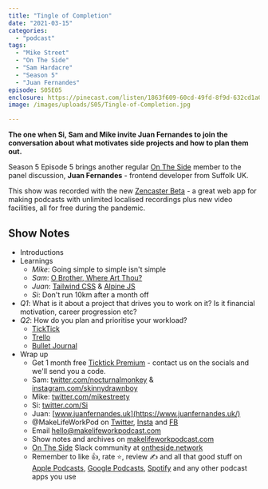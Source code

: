 ```yaml
---
title: "Tingle of Completion"
date: "2021-03-15"
categories: 
  - "podcast"
tags: 
  - "Mike Street"
  - "On The Side"
  - "Sam Hardacre"
  - "Season 5"
  - "Juan Fernandes"
episode: S05E05
enclosure: https://pinecast.com/listen/1863f609-60cd-49fd-8f9d-632cd1a04fd4.mp3
image: /images/uploads/S05/Tingle-of-Completion.jpg

---
```


**The one when Si, Sam and Mike invite Juan Fernandes to join the conversation about what motivates side projects and how to plan them out.**

Season 5 Episode 5 brings another regular [On The Side](http://ontheside.network) member to the panel discussion, **Juan Fernandes** - frontend developer from Suffolk UK.

This show was recorded with the new [Zencaster Beta](https://zencastr.com) - a great web app for making podcasts with unlimited localised recordings plus new video facilities, all for free during the pandemic.

## Show Notes

- Introductions
- Learnings
    - _Mike_: Going simple to simple isn't simple
    - _Sam_: [O Brother, Where Art Thou?](https://www.netflix.com/watch/60002991?source=35)
    - _Juan_: [Tailwind CSS](https://tailwindcss.com) & [Alpine JS](https://github.com/alpinejs/alpine)
    - _Si_: Don't run 10km after a month off
- _Q1_: What is it about a project that drives you to work on it? Is it financial motivation, career progression etc?
- _Q2_: How do you plan and prioritise your workload?
    - [TickTick](https://ticktick.com/r?c=dro4kuok)
    - [Trello](https://trello.com/sijobling/recommend)
    - [Bullet Journal](https://bulletjournal.com/)
- Wrap up
    - Get 1 month free [Ticktick Premium](https://ticktick.com/r?c=dro4kuok) - contact us on the socials and we'll send you a code.
    - Sam: [twitter.com/nocturnalmonkey](https://twitter.com/nocturnalmonkey) & [instagram.com/skinnydrawnboy](https://www.instagram.com/skinnydrawnboy/)
    - Mike: [twitter.com/mikestreety](https://twitter.com/mikestreety) 
    - Si: [twitter.com/Si](https://twitter.com/Si) 
    - Juan: [www.juanfernandes.uk](https://www.juanfernandes.uk/)
    - @MakeLifeWorkPod on [Twitter](http://twitter.com/MakeLifeWorkPod), [Insta](http://instagram.com/MakeLifeWorkPod) and [FB](http://facebook.com/MakeLifeWorkPod)
    - Email hello@makelifeworkpodcast.com
    - Show notes and archives on [makelifeworkpodcast.com](https://makelifeworkpodcast.com)
    - [On The Side](http://ontheside.network) Slack community at [ontheside.network](http://ontheside.network)
    - Remember to like 👍, rate ⭐️, review ✍️ and all that good stuff on [Apple Podcasts](https://podcasts.apple.com/gb/podcast/make-life-work/id1490247567), [Google Podcasts](https://podcasts.google.com/feed/aHR0cHM6Ly9tYWtlbGlmZXdvcmtwb2RjYXN0LmNvbS9mZWVkL3BvZGNhc3Qv?sa=X&ved=2ahUKEwiCu_2Lva3vAhUDpRoKHUuOA5MQ9sEGegQIARAK), [Spotify](https://open.spotify.com/show/0s2JUvAOvjjKVgcuUGp9at) and any other podcast apps you use

